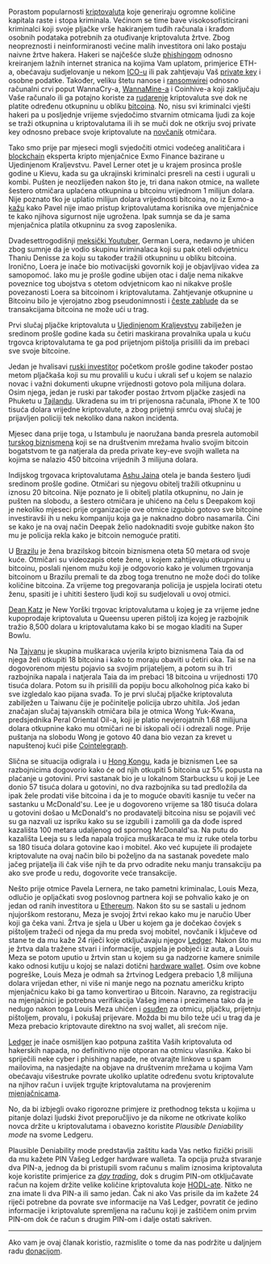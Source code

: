 Porastom popularnosti [kriptovaluta][cc] koje generiraju ogromne količine kapitala raste i stopa kriminala. Većinom se time bave visokosofisticirani kriminalci koji svoje pljačke vrše hakiranjem tuđih računala i krađom osobnih podataka potrebnih za otuđivanje kriptovaluta žrtve. Zbog neopreznosti i neinformiranosti većine malih investitora oni lako postaju naivne žrtve hakera. Hakeri se najčešće služe [phishingom][phis] odnosno kreiranjem lažnih internet stranica na kojima Vam uplatom, primjerice ETH-a, obećavaju sudjelovanje u nekom [ICO-u][ico] ili pak zahtjevaju Vaš [private key][pk] i osobne podatke. Također, veliku štetu nanose i [ransomwirei][wanna] odnosno računalni crvi poput WannaCry-a, [WannaMine-a][wanna] i Coinhive-a koji zaključaju Vaše računalo ili ga potajno koriste za [rudarenje][mine] kriptovaluta sve dok ne platite određenu otkupninu u obliku [bitcoina][btc]. No, nisu svi kriminalci vješti hakeri pa u posljednje vrijeme svjedočimo stvarnim otmicama ljudi za koje se traži otkupnina u kriptovalutama ili ih se muči dok ne otkriju svoj private key odnosno prebace svoje kriptovalute na [novčanik][wallet] otmičara.

Tako smo prije par mjeseci mogli svjedočiti otmici vodećeg analitičara i [blockchain][bc] eksperta kripto mjenjačnice Exmo Finance bazirane u Ujedinjenom Kraljevstvu. Pavel Lerner otet je u krajem prosinca prošle godine u Kievu, kada su ga ukrajinski kriminalci presreli na cesti i ugurali u kombi. Pušten je neozlijeđen nakon što je, tri dana nakon otmice, na wallete šestero otmičara uplaćena otkupnina u bitcoinu vrijednom 1 milijun dolara. Nije poznato tko je uplatio milijun dolara vrijednosti bitcoina, no iz Exmo-a [kažu][exmo] kako Pavel nije imao pristup kriptovalutama korisnika ove mjenjačnice te kako njihova sigurnost nije ugrožena. Ipak sumnja se da je sama mjenjačnica platila otkupninu za svog zaposlenika.

Dvadesettrogodišnji [meksički Youtuber][mexico], German Loera, nedavno je uhićen zbog sumnje da je vodio skupinu kriminalaca koji su pak oteli odvjetnicu Thaniu Denisse za koju su također tražili otkupninu u obliku bitcoina. Ironično, Loera je inače bio motivacijski govornik koji je objavljivao videa za samopomoć. Iako mu je prošle godine ubijen otac i dalje nema nikakve poveznice tog ubojstva s otetom odvjetnicom kao ni nikakve prošle povezanosti Loera sa bitcoinom i kriptovalutama. Zahtjevanje otkupnine u Bitcoinu bilo je vjerojatno zbog pseudonimnosti i [česte zablude][anon] da se transakcijama bitcoina ne može ući u trag.

Prvi slučaj pljačke kriptovaluta u [Ujedinjenom Kraljevstvu][uk] zabilježen je sredinom prošle godine kada su četiri maskirana provalnika upala u kuću trgovca kriptovalutama te ga pod prijetnjom pištolja prisilili da im prebaci sve svoje bitcoine.

Jedan je hvalisavi [ruski investitor][russia] početkom prošle godine također postao metom pljačkaša koji su mu provalili u kuću i ukrali sef u kojem se nalazio novac i važni dokumenti ukupne vrijednosti gotovo pola milijuna dolara. Osim njega, jedan je ruski par također postao žrtvom pljačke zasjedi na Phuketu u [Tajlandu][thai]. Ukradena su im tri prijenosna računala, iPhone X te 100 tisuća dolara vrijedne kriptovalute, a zbog prijetnji smrću ovaj slučaj je prijavljen policiji tek nekoliko dana nakon incidenta.

Mjesec dana prije toga, u Istambulu je naoružana banda presrela automobil [turskog biznismena][turska] koji se na društvenim mrežama hvalio svojim bitcoin bogatstvom te ga natjerala da preda private key-eve svojih walleta na kojima se nalazio 450 bitcoina vrijednih 3 milijuna dolara.

Indijskog trgovaca kriptovalutama [Ashu Jaina][india] otela je banda šestero ljudi sredinom prošle godine. Otmičari su njegovu obitelj tražili otkupninu u iznosu 20 bitcoina. Nije poznato je li obitelj platila otkupninu, no Jain je pušten na slobodu, a šestero otmičara je uhićeno na čelu s Deepakom koji je nekoliko mjeseci prije organizacije ove otmice izgubio gotovo sve bitcoine investiravši ih u neku kompaniju koja ga je naknadno dobro nasamarila. Čini se kako je na ovaj način Deepak želio nadoknaditi svoje gubitke nakon što mu je policija rekla kako je bitcoin nemoguće pratiti.

U [Brazilu][brazil] je žena brazilskog bitcoin biznismena oteta 50 metara od svoje kuće. Otmičari su videozapis otete žene, u kojem zahtijevaju otkupninu u bitcoinu, poslali njenom mužu koji je odgovorio kako je volumen trgovanja bitcoinom u Brazilu premali te da zbog toga trenutno ne može doći do tolike količine bitcoina. Za vrijeme tog pregovaranja policija je uspjela locirati otetu ženu, spasiti je i uhititi šestero ljudi koji su sudjelovali u ovoj otmici.

[Dean Katz][nyc] je New Yorški trgovac kriptovalutama u kojeg je za vrijeme jedne kupoprodaje kriptovaluta u Queensu uperen pištolj iza kojeg je razbojnik tražio 8,500 dolara u kriptovalutama kako bi se mogao kladiti na Super Bowlu.

Na [Tajvanu][taiwan] je skupina muškaraca uvjerila kripto biznismena Taia da od njega želi otkupiti 18 bitcoina i kako to moraju obaviti u četiri oka. Tai se na dogovorenom mjestu pojavio sa svojim prijateljem, a potom su ih tri razbojnika napala i natjerala Taia da im prebaci 18 bitcoina u vrijednosti 170 tisuća dolara. Potom su ih prisilili da popiju bocu alkoholnog pića kako bi sve izgledalo kao pijana svađa. To je prvi slučaj pljačke kriptovaluta zabilježen u Taiwanu čije je počinitelje policija ubrzo uhitila.
Još jedan značajan slučaj tajvanskih otmičara bila je otmica Wong Yuk-Kwana, predsjednika Peral Oriental Oil-a, koji je platio nevjerojatnih 1.68 milijuna dolara otkupnine kako mu otmičari ne bi iskopali oči i odrezali noge. Prije puštanja na slobodu Wong je gotovo 40 dana bio vezan za krevet u napuštenoj kući piše [Cointelegraph][ct].

Slična se situacija odigrala i u [Hong Kongu][hong], kada je biznismen Lee sa razbojnicima dogovorio kako će od njih otkupiti 5 bitcoina uz 5% popusta na plaćanje u gotovini. Prvi sastanak bio je u lokalnom Starbucksu u koji je Lee donio 57 tisuća dolara u gotovini, no dva razbojnika su tad predložila da ipak žele prodati više bitcoina i da je to moguće obaviti kasnije tu večer na sastanku u McDonald'su. Lee je u dogovoreno vrijeme sa 180 tisuća dolara u gotovini došao u McDonald's no prodavatelji bitcoina nisu se pojavili već su ga nazvali uz ispriku kako su se izgubili i zamolili ga da dođe ispred kazališta 100 metara udaljenog od spornog McDonald'sa. Na putu do kazališta Leeja su s leđa napala trojica muškaraca te mu iz ruke otela torbu sa 180 tisuća dolara gotovine kao i mobitel. 
Ako već kupujete ili prodajete kriptovalute na ovaj način bilo bi poželjno da na sastanak povedete malo jačeg prijatelja ili čak više njih te da prvo odradite neku manju transakciju pa ako sve prođe u redu, dogovorite veće transakcije.

Nešto prije otmice Pavela Lernera, ne tako pametni kriminalac, Louis Meza, odlučio je opljačkati svog poslovnog partnera koji se pohvalio kako je on jedan od ranih investitora u [Ethereum][eth]. Nakon što su se sastali u jednom njujorškom restoranu, Meza je svojoj žrtvi rekao kako mu je naručio Uber koji ga čeka vani. Žrtva je sjela u Uber u kojem ga je dočekao čovjek s pištoljem tražeći od njega da mu preda svoj mobitel, novčanik i ključeve od stane te da mu kaže 24 riječi koje otključavaju njegov [Ledger][ledger]. Nakon što mu je žrtva dala tražene stvari i informacije, uspjela je pobjeći iz auta, a Louis Meza se potom uputio u žrtvin stan u kojem su ga nadzorne kamere snimile kako odnosi kutiju u kojoj se nalazi dotični [hardware wallet][hard]. Osim ove kobne pogreške, Louis Meza je odmah sa žrtvinog Ledgera prebacio 1,8 milijuna dolara vrijedan ether, ni više ni manje nego na poznatu američku kripto mjenjačnicu kako bi ga tamo konvertirao u Bitcoin. Naravno, za registraciju na mjenjačnici je potrebna verifikacija Vašeg imena i prezimena tako da je nedugo nakon toga Louis Meza uhićen i [osuđen][meza] za otmicu, pljačku, prijetnju pištoljem, provalu, i pokušaj prijevare. Možda bi mu bilo teže ući u trag da je Meza prebacio kriptovaute direktno na svoj wallet, ali srećom nije.

[Ledger][ledger] je inače osmišljen kao potpuna zaštita Vaših kriptovaluta od hakerskih napada, no definitivno nije otporan na otmicu vlasnika. Kako bi spriječili neke cyber i phishing napade, ne otvarajte linkove u spam mailovima, na nasjedajte na objave na društvenim mrežama u kojima Vam obećavaju višestruke povrate ukoliko uplatite određenu svotu kriptovalute na njihov račun i uvijek trgujte kriptovalutama na provjerenim [mjenjačnicama][exc].

No, da bi izbjegli ovako rigorozne primjere iz prethodnog teksta u kojima u pitanje dolazi ljudski život preporučljivo je da nikome ne otkrivate koliko novca držite u kriptovalutama i obavezno koristite _Plausible Deniability mode_ na svome Ledgeru.  

Plausible Deniability mode predstavlja zaštitu kada Vas netko fizički prisili da mu kažete PIN Vašeg Ledger hardware walleta. Ta opcija pruža stvaranje dva PIN-a, jednog da bi pristupili svom računu s malim iznosima kriptovaluta koje koristite primjerice za [_day trading_][dt], dok s drugim PIN-om otključavate račun na kojem držite velike količine kriptovaluta koje [HODL-ate][hodl]. Nitko ne zna imate li dva PIN-a ili samo jedan. Čak ni ako Vas prisile da im kažete 24 riječi potrebne da povrate sve informacije na Vaš Ledger, povratit će jedino informacije i kriptovalute spremljena na računu koji je zaštičem onim prvim PIN-om dok će račun s drugim PIN-om i dalje ostati sakriven.

---

Ako vam je ovaj članak koristio, razmislite o tome da nas podržite u daljnjem radu [donacijom][donate].

[donate]: https://bitfalls.com/hr/donate
[cc]: https://bitfalls.com/hr/2017/08/20/cryptocurrency/
[exmo]: https://exmo.com/en/news_view?id=2031&year=2017&month=12 
[meza]: https://www.manhattanda.org/da-vance-man-indicted-stealing-18-million-cryptocurrency/
[bc]: https://bitfalls.com/hr/2017/08/20/blockchain-explained-blockchain-works/
[wallet]: https://bitfalls.com/hr/2017/08/31/what-cryptocurrency-wallet/
[btc]: https://bitfalls.com/hr/2017/09/01/send-receive-bitcoin/
[eth]: https://bitfalls.com/hr/2017/09/19/what-ethereum-compare-to-bitcoin/
[ledger]: https://bitfalls.com/hr/2017/09/08/hardware-wallets-like-ledger-nano-s-work/
[hard]: https://bitfalls.com/hr/2017/10/21/2-common-misconceptions-hardware-wallets/
[anon]: https://bitfalls.com/hr/2017/09/18/anonymous-cryptocurrencies-like-bitcoin/
[ico]: https://bitfalls.com/hr/2018/02/02/hackers-strike-beetokens-ico-1-million-usd-short-due-phishing-attack/
[wanna]: https://bitfalls.com/hr/2018/01/31/eternalblue-exploit-used-create-wannamine/
[phis]: https://bitfalls.com/hr/2018/01/23/hackers-stealing-millions-cryptocurrency-icos/7
[exc]: https://bitfalls.com/hr/glossary/#exchange
[pk]: https://bitfalls.com/hr/glossary/#private-key
[dt]: https://bitfalls.com/hr/glossary/#day-trading
[hodl]: https://bitfalls.com/hr/glossary/#hodl
[mine]: https://bitfalls.com/hr/glossary/#mining
[india]: http://indianexpress.com/article/cities/chandigarh/ransom-demand-made-in-bitcoins-six-in-police-net-4730305/
[brazil]: https://www.ccn.com/victim-of-brazilian-bitcoin-ransom-kidnapping-rescued/
[ct]: https://cointelegraph.com/news/taiwanese-kidnappers-receive-168m-bitcoin-ransom-from-billionaire-yuk-kwan
[nyc]: http://observer.com/2015/02/bitcoin-crime-wave-breaks-out-in-nyc/
[taiwan]: http://www.arabnews.com/node/1251816/world
[hong]: http://www.scmp.com/news/hong-kong/law-crime/article/2129665/hong-kong-bitcoin-trader-lured-bogus-meeting-and-robbed
[turska]: https://news.bitcoin.com/police-bust-turkish-gang-kidnapped-wealthy-bitcoin-holders/
[mexico]: https://www.newsbtc.com/2018/03/08/mexican-youtuber-arrested-over-bitcoin-ransom-kidnap/
[russia]: https://cointelegraph.com/news/russia-blogger-who-boasted-about-crypto-wealth-beaten-and-robbed-for-425k
[thai]: http://www.nationmultimedia.com/detail/breakingnews/30336546
[uk]: https://www.express.co.uk/finance/city/910958/Bitcoin-ripple-ethereum-UK-robbery-cryptocurrency-armed-thugs-oxfordshire-news-latest
